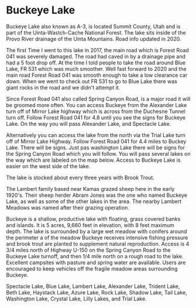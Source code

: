 # Buckeye Lake

Buckeye Lake also known as A-3, is located Summit County, Utah and is part of the Uinta-Wastch-Cache National Forest. The lake sits inside of the Provo River drainage of the Uinta Mountains. Road info updated in 2020.

The first Time I went to this lake in 2017, the main road which is Forest Road 041 was severely damaged. The road had caved in by a drainage pipe and had a 5 foot drop off. At the time I told people to take the road around Blue Lake, FR 531 which was much smoother. Well fast forward to 2020 and the main road Forest Road 041 was smooth enough to take a low clearance car down. When we went to check out FR 531 to go to Blue Lake there was giant rocks in the road and we didn't attempt it.

Since Forest Road 041 also called Spring Canyon Road, is a major road it will be groomed more often. You can access Buckeye from the Alexander Lake turn off of Mirror Lake highway which is across from the Duchesne Tunnel turn off. Follow Forest Road 041 for 4.8 until you see the signs for Buckeye Lake. On the way you will pass Alexander Lake, and Spectacle Lake.

Alternatively you can access the lake from the north via the Trial Lake turn off of Mirror Lake Highway. Follow Forest Road 041 for 4.4 miles to Buckey Lake. There will be signs. Just pas washington Lake there will be signs for the Spring Canyon Road which you will follow. You will pass several lakes on the way which are labeled on the map below. Access to Buckeye Lake is easier on the west side of the lake.

The lake is stocked about every three years with Brook Trout.

The Lambert family based near Kamas grazed sheep here in the early 1920's. Their sheep herder Abram Jones was the one who named Buckeye Lake, as well as some of the other lakes in the area. The nearby Lambert Meadows was named after their grazing operation.

Buckeye is a shallow, productive lake with floating, grass covered banks and islands. It is 5 acres, 9,660 feet in elevation, with 8 feet maximum depth. The lake is surrounded by a large wet meadow with conifers around the perimeter a of the meadow Buckeye receives intensive fishing pressure and brook trout are planted to supplement natural reproduction. Access is 4 3/4 miles north of Highway U-150 on the Spring Canyon Road to the Buckeye Lake turnoff, and then 1/4 mile north on a rough road to the lake. Excellent campsites with pasture and spring water are available. Users are encouraged to keep vehicles off the fragile meadow areas surrounding Buckeye.

Spectacle Lake, Blue Lake, Lambert Lake, Alexander Lake, Trident Lake, Beth Lake, Haystack Lake, Azure Lake, Rock Lake, Shadow Lake, Tail Lake, Washington Lake, Crystal Lake, Lilly Lakes, and Trial Lake.